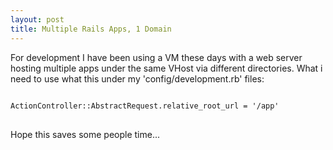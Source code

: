 ```yaml
--- 
layout: post
title: Multiple Rails Apps, 1 Domain
---
```

For development I have been using a VM these days with a web server hosting multiple apps under the same VHost via different directories.  What i need to use what this under my 'config/development.rb' files:

<pre>
<code>
ActionController::AbstractRequest.relative_root_url = '/app'
</code>
</pre>

Hope this saves some people time...
